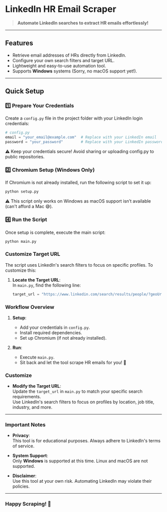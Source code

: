# LinkedIn HR Email Scraper

> **Automate LinkedIn searches to extract HR emails effortlessly!**

---

## **Features**

- Retrieve email addresses of HRs directly from LinkedIn.
- Configure your own search filters and target URL.
- Lightweight and easy-to-use automation tool.
- Supports **Windows** systems (Sorry, no macOS support yet!).

---

## **Quick Setup**

### 1️⃣ **Prepare Your Credentials**

Create a `config.py` file in the project folder with your LinkedIn login credentials:

```python
# config.py
email = "your_email@example.com"  # Replace with your LinkedIn email
password = "your_password"        # Replace with your LinkedIn password
```
⚠️ Keep your credentials secure! Avoid sharing or uploading config.py to public repositories.

### 2️⃣ Chromium Setup (Windows Only)
If Chromium is not already installed, run the following script to set it up:

```python 
python setup.py
```
⚠️ This script only works on Windows as macOS support isn’t available (can't afford a Mac 😅).

### 4️⃣ Run the Script
Once setup is complete, execute the main script:

```python 
python main.py
```

### **Customize Target URL**

The script uses LinkedIn's search filters to focus on specific profiles. To customize this:

1. **Locate the Target URL**:  
   In `main.py`, find the following line:  

   ```python
   target_url = "https://www.linkedin.com/search/results/people/?geoUrn=%5B%22103671728%22%5D&keywords=technical%20recruiter&origin=FACETED_SEARCH&sid=fA%40"

### **Workflow Overview**

1. **Setup**:  
   - Add your credentials in `config.py`.  
   - Install required dependencies.  
   - Set up Chromium (if not already installed).

2. **Run**:  
   - Execute `main.py`.  
   - Sit back and let the tool scrape HR emails for you! 🚀

### **Customize**

- **Modify the Target URL**:  
  Update the `target_url` in `main.py` to match your specific search requirements.  
  Use LinkedIn's search filters to focus on profiles by location, job title, industry, and more.

---

### **Important Notes**

- **Privacy**:  
  This tool is for educational purposes. Always adhere to LinkedIn's terms of service.  

- **System Support**:  
  Only **Windows** is supported at this time. Linux and macOS are not supported.  

- **Disclaimer**:  
  Use this tool at your own risk. Automating LinkedIn may violate their policies.  

---

### **Happy Scraping! 🎉**

